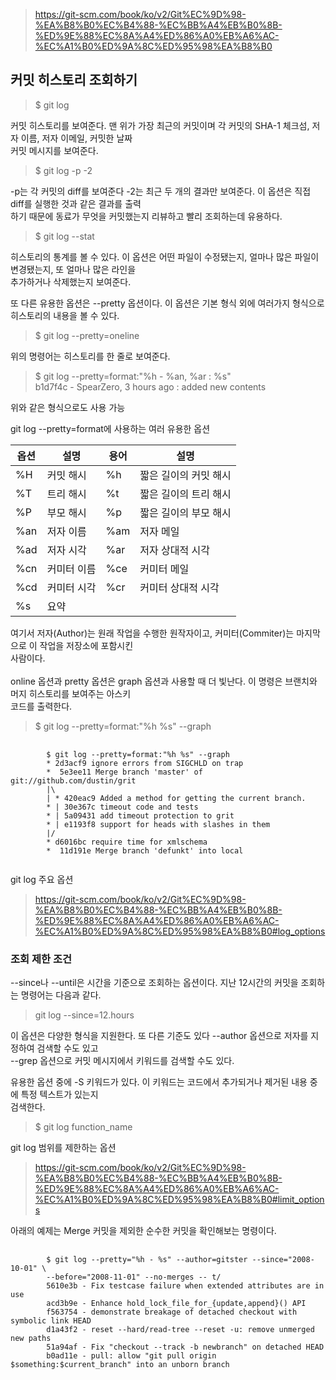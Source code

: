 > https://git-scm.com/book/ko/v2/Git%EC%9D%98-%EA%B8%B0%EC%B4%88-%EC%BB%A4%EB%B0%8B-%ED%9E%88%EC%8A%A4%ED%86%A0%EB%A6%AC-%EC%A1%B0%ED%9A%8C%ED%95%98%EA%B8%B0

## 커밋 히스토리 조회하기
> $ git log

커밋 히스토리를 보여준다. 맨 위가 가장 최근의 커밋이며 각 커밋의 SHA-1 체크섬, 저자 이름, 저자 이메일, 커밋한 날짜 <br> 커밋 메시지를 보여준다.

> $ git log -p -2

-p는 각 커밋의 diff를 보여준다 -2는 최근 두 개의 결과만 보여준다. 이 옵션은 직접 diff를 실행한 것과 같은 결과를 출력<br> 하기 때문에 동료가 무엇을 커밋했는지 리뷰하고 빨리 조회하는데 유용하다.<br>
> $ git log --stat

히스토리의 통계를 볼 수 있다. 이 옵션은 어떤 파일이 수정됐는지, 얼마나 많은 파일이 변경됐는지, 또 얼마나 많은 라인을<br> 추가하거나 삭제했는지 보여준다.<br>

또 다른 유용한 옵션은 --pretty 옵션이다. 이 옵션은 기본 형식 외에 여러가지 형식으로 히스토리의 내용을 볼 수 있다. 
> $ git log --pretty=oneline

위의 명령어는 히스토리를 한 줄로 보여준다.
> $ git log --pretty=format:"%h - %an, %ar : %s"<br>
b1d7f4c - SpearZero, 3 hours ago : added new contents

위와 같은 형식으로도 사용 가능 <br>

git log --pretty=format에 사용하는 여러 유용한 옵션

옵션 | 설명 | 용어 | 설명
-----|-----|------|-----
%H | 커밋 해시 | %h | 짧은 길이의 커밋 해시
%T | 트리 해시 | %t | 짧은 길이의 트리 해시
%P | 부모 해시 | %p | 짧은 길이의 부모 해시
%an | 저자 이름 | %am | 저자 메일
%ad | 저자 시각 | %ar | 저자 상대적 시각
%cn | 커미터 이름 | %ce | 커미터 메일
%cd | 커미터 시각 | %cr | 커미터 상대적 시각
%s | 요약
여기서 저자(Author)는 원래 작업을 수행한 원작자이고, 커미터(Commiter)는 마지막으로 이 작업을 저장소에 포함시킨<br> 사람이다.  <br><br>
online 옵션과 pretty 옵션은 graph 옵션과 사용할 때 더 빛난다. 이 명령은 브랜치와 머지 히스토리를 보여주는 아스키<br> 코드를 출력한다.
> $ git log --pretty=format:"%h %s" --graph
<pre>
    <code>
        $ git log --pretty=format:"%h %s" --graph
        * 2d3acf9 ignore errors from SIGCHLD on trap
        *  5e3ee11 Merge branch 'master' of git://github.com/dustin/grit
        |\
        | * 420eac9 Added a method for getting the current branch.
        * | 30e367c timeout code and tests
        * | 5a09431 add timeout protection to grit
        * | e1193f8 support for heads with slashes in them
        |/
        * d6016bc require time for xmlschema
        *  11d191e Merge branch 'defunkt' into local
    </code>
</pre>

git log 주요 옵션
> https://git-scm.com/book/ko/v2/Git%EC%9D%98-%EA%B8%B0%EC%B4%88-%EC%BB%A4%EB%B0%8B-%ED%9E%88%EC%8A%A4%ED%86%A0%EB%A6%AC-%EC%A1%B0%ED%9A%8C%ED%95%98%EA%B8%B0#log_options

### 조회 제한 조건
--since나 --until은 시간을 기준으로 조회하는 옵션이다. 지난 12시간의 커밋을 조회하는 명령어는 다음과 같다.
> git log --since=12.hours

이 옵션은 다양한 형식을 지원한다. 또 다른 기준도 있다 --author 옵션으로 저자를 지정하여 검색할 수도 있고<br> --grep 옵션으로 커밋 메시지에서 키워드를 검색할 수도 있다. <br>

유용한 옵션 중에 -S 키워드가 있다. 이 키워드는 코드에서 추가되거나 제거된 내용 중에 특정 텍스트가 있는지 <br> 검색한다.
> $ git log function_name

git log 범위를 제한하는 옵션
> https://git-scm.com/book/ko/v2/Git%EC%9D%98-%EA%B8%B0%EC%B4%88-%EC%BB%A4%EB%B0%8B-%ED%9E%88%EC%8A%A4%ED%86%A0%EB%A6%AC-%EC%A1%B0%ED%9A%8C%ED%95%98%EA%B8%B0#limit_options

아래의 예제는 Merge 커밋을 제외한 순수한 커밋을 확인해보는 명령이다.
<pre>
    <code>
        $ git log --pretty="%h - %s" --author=gitster --since="2008-10-01" \
        --before="2008-11-01" --no-merges -- t/
        5610e3b - Fix testcase failure when extended attributes are in use
        acd3b9e - Enhance hold_lock_file_for_{update,append}() API
        f563754 - demonstrate breakage of detached checkout with symbolic link HEAD
        d1a43f2 - reset --hard/read-tree --reset -u: remove unmerged new paths
        51a94af - Fix "checkout --track -b newbranch" on detached HEAD
        b0ad11e - pull: allow "git pull origin $something:$current_branch" into an unborn branch
    </code>
</pre>